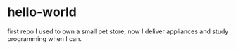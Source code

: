 # hello-world
first repo
I used to own a small pet store, now I deliver appliances and study programming when I can.
